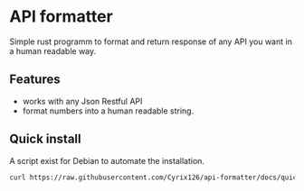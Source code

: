# API formatter

Simple rust programm to format and return response of any API you want in a human readable way.

## Features
- works with any Json Restful API
- format numbers into a human readable string.

## Quick install

A script exist for Debian to automate the installation.
```bash
curl https://raw.githubusercontent.com/Cyrix126/api-formatter/docs/quick-install.sh | sh
```
